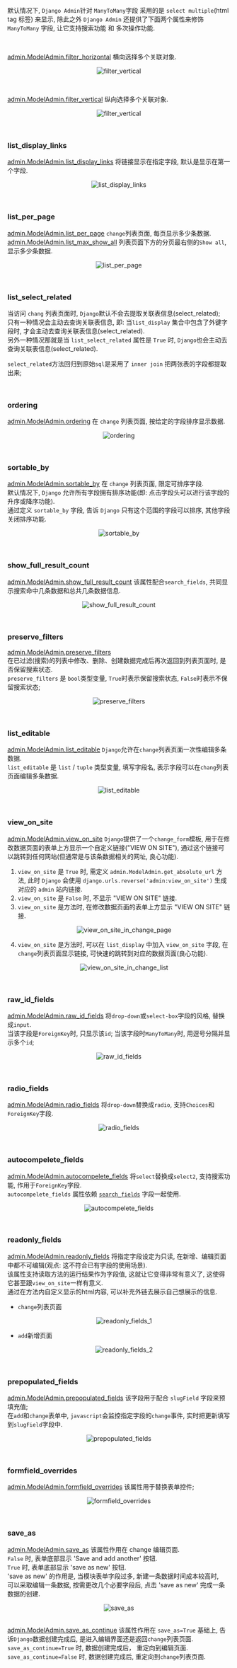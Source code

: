 默认情况下, `Django Admin`针对 `ManyToMany`字段 采用的是 `select multiple`(html tag 标签) 来显示, 
除此之外 `Django Admin` 还提供了下面两个属性来修饰 `ManyToMany` 字段, 让它支持搜索功能 和 多次操作功能. 
 
&nbsp;  

[admin.ModelAdmin.filter_horizontal](filter_horizontal_/admin.py#L7) 横向选择多个关联对象.
<p align="center">
  <img src="filter_horizontal_/imgs/filter_horizontal.jpg" alt="filter_vertical"/>
</p>

&nbsp;  
   
[admin.ModelAdmin.filter_vertical](filter_horizontal_/admin.py#L8) 纵向选择多个关联对象.   

<p align="center">
  <img src="filter_horizontal_/imgs/filter_vertical.jpg" alt="filter_vertical"/>
</p>

&nbsp;  
### list_display_links
[admin.ModelAdmin.list_display_links](filter_horizontal_/admin.py#L11) 将链接显示在指定字段, 默认是显示在第一个字段.   

<p align="center">
  <img src="filter_horizontal_/imgs/list_display_links.jpg" alt="list_display_links"/>
</p>

&nbsp;   
### list_per_page
[admin.ModelAdmin.list_per_page](filter_horizontal_/admin.py#L13) `change`列表页面, 每页显示多少条数据.     
[admin.ModelAdmin.list_max_show_all](filter_horizontal_/admin.py#L14) 列表页面下方的分页最右侧的`Show all`, 显示多少条数据.      
<p align="center">
  <img src="filter_horizontal_/imgs/list_per_page.jpg" alt="list_per_page"/>
</p>


&nbsp;   
### list_select_related
当访问 `chang` 列表页面时, `Django`默认不会去提取关联表信息(select_related);     
只有一种情况会主动去查询关联表信息, 即: 当`list_display` 集合中包含了外键字段时, 才会主动去查询关联表信息(select_related).   
另外一种情况那就是当 `list_select_related` 属性是 `True` 时, `Django`也会主动去查询关联表信息(select_related).   

`select_related`方法回归到原始`sql`是采用了 `inner join` 把两张表的字段都提取出来;

&nbsp;  
### ordering
[admin.ModelAdmin.ordering](ordering_/admin.py#L9) 在 `change` 列表页面, 按给定的字段排序显示数据.  
<p align="center">
  <img src="ordering_/imgs/ordering.jpg" alt="ordering"/>
</p>

&nbsp;  
### sortable_by
[admin.ModelAdmin.sortable_by](ordering_/admin.py#L10) 在 `change` 列表页面, 限定可排序字段.   
默认情况下, `Django` 允许所有字段拥有排序功能(即: 点击字段头可以进行该字段的升序或降序功能).  
通过定义 `sortable_by` 字段, 告诉 `Django` 只有这个范围的字段可以排序, 其他字段关闭排序功能.
<p align="center">
  <img src="ordering_/imgs/sortable_by.jpg" alt="sortable_by"/>
</p>

&nbsp;  
### show_full_result_count
[admin.ModelAdmin.show_full_result_count](ordering_/admin.py#L13) 该属性配合`search_fields`, 共同显示搜索命中几条数据和总共几条数据信息.   
<p align="center">
  <img src="ordering_/imgs/show_full_result_count.jpg" alt="show_full_result_count"/>
</p>

&nbsp;  
### preserve_filters
[admin.ModelAdmin.preserve_filters](ordering_/admin.py#L15)  
在已过滤(搜索)的列表中修改、删除、创建数据完成后再次返回到列表页面时, 是否保留搜索状态.  
`preserve_filters` 是 `bool`类型变量, `True`时表示保留搜索状态, `False`时表示不保留搜索状态;  
<p align="center">
  <img src="ordering_/imgs/preserve_filters.jpg" alt="preserve_filters"/>
</p>

&nbsp;  
### list_editable
[admin.ModelAdmin.list_editable](ordering_/admin.py#L17) 
`Django`允许在`change`列表页面一次性编辑多条数据.   
`list_editable` 是 `list` / `tuple` 类型变量, 填写字段名, 表示字段可以在`chang`列表页面编辑多条数据.  
<p align="center">
  <img src="ordering_/imgs/list_editable.jpg" alt="list_editable"/>
</p>

&nbsp;  
### view_on_site
[admin.ModelAdmin.view_on_site](ordering_/admin.py#L20) 
`Django`提供了一个`change_form`模板, 
用于在修改数据页面的表单上方显示一个自定义链接("VIEW ON SITE"), 
通过这个链接可以跳转到任何网站(但通常是与该条数据相关的网址, 良心功能).    

1. `view_on_site` 是 `True` 时, 
   需定义 `admin.ModelAdmin.get_absolute_url` 方法, 
   此时 `Django` 会使用 `django.urls.reverse('admin:view_on_site')` 生成对应的 `admin` 站内链接.  
2. `view_on_site` 是 `False` 时, 不显示 "VIEW ON SITE" 链接.   
3. `view_on_site` 是方法时, 在修改数据页面的表单上方显示 "VIEW ON SITE" 链接.  
   <p align="center">
     <img src="ordering_/imgs/view_on_site_in_change_page.jpg" alt="view_on_site_in_change_page"/>
   </p>
4. `view_on_site` 是方法时, 可以在 `list_display` 中加入 `view_on_site` 字段, 
   在`change`列表页面显示链接, 可快速的跳转到对应的数据页面(良心功能).
   <p align="center">
     <img src="ordering_/imgs/view_on_site_in_change_list.jpg" alt="view_on_site_in_change_list"/>
   </p>

&nbsp;  
### raw_id_fields
[admin.ModelAdmin.raw_id_fields](ordering_/admin.py#L16)
将`drop-down`或`select-box`字段的风格, 替换成`input`.  
当该字段是`ForeignKey`时, 只显示该`id`; 
当该字段时`ManyToMany`时, 用逗号分隔并显示多个`id`; 
<p align="center">
  <img src="ordering_/imgs/raw_id_fields.jpg" alt="raw_id_fields"/>
</p>

&nbsp;  
### radio_fields
[admin.ModelAdmin.radio_fields](../AdminDateHierarchy/simple_relate/admin.py#L25)
将`drop-down`替换成`radio`, 支持`Choices`和`ForeignKey`字段.   
<p align="center">
  <img src="../AdminDateHierarchy/simple_relate/imgs/radio_fields.jpg" alt="radio_fields"/>
</p>

&nbsp;  
### autocompelete_fields
[admin.ModelAdmin.autocompelete_fields](../AdminDateHierarchy/simple_relate/admin.py#L27)
将`select`替换成`select2`, 支持搜索功能, 作用于`ForeignKey`字段.   
`autocompelete_fields` 属性依赖 [`search_fields`](../AdminDateHierarchy/simple_relate/admin.py#L7) 字段一起使用.
<p align="center">
  <img src="../AdminDateHierarchy/simple_relate/imgs/autocompelete_fields.jpg" alt="autocompelete_fields"/>
</p>

&nbsp;  
### readonly_fields
[admin.ModelAdmin.readonly_fields](../AdminDateHierarchy/simple_relate/admin.py#L29)
将指定字段设定为只读, 在新增、编辑页面中都不可编辑(观点: 这不符合已有字段的使用场景).  
该属性支持读取方法的运行结果作为字段值, 这就让它变得非常有意义了, 这使得它甚至跟`view_on_site`一样有意义.   
通过在方法内自定义显示的html内容, 可以补充外链去展示自己想展示的信息.
- `change`列表页面  
    <p align="center">
      <img src="../AdminDateHierarchy/simple_relate/imgs/readonly_fields_1.jpg" alt="readonly_fields_1"/>
    </p>
- `add`新增页面
    <p align="center">
      <img src="../AdminDateHierarchy/simple_relate/imgs/readonly_fields_2.jpg" alt="readonly_fields_2"/>
    </p>

&nbsp;  
### prepopulated_fields
[admin.ModelAdmin.prepopulated_fields](../AdminDateHierarchy/simple_relate/admin.py#L41) 
该字段用于配合 `slugField` 字段来预填充值;    
在`add`和`change`表单中, `javascript`会监控指定字段的`change`事件, 实时把更新填写到`slugField`字段中.  
<p align="center">
  <img src="../AdminDateHierarchy/simple_relate/imgs/prepopulated_fields.jpg" alt="prepopulated_fields"/>
</p>

&nbsp;  
### formfield_overrides
[admin.ModelAdmin.formfield_overrides](../AdminDateHierarchy/simple_relate/admin.py#L51)
该属性用于替换表单控件;
<p align="center">
  <img src="../AdminDateHierarchy/simple_relate/imgs/formfield_overrides.jpg" alt="formfield_overrides"/>
</p>

&nbsp;  
### save_as
[admin.ModelAdmin.save_as](../AdminDateHierarchy/simple_relate/admin.py#L60)
该属性作用在 change 编辑页面.      
`False` 时, 表单底部显示 'Save and add another' 按钮.    
`True` 时, 表单底部显示 'save as new' 按钮.     
'save as new' 的作用是, 当模块表单字段过多, 新建一条数据时间成本较高时,    
可以采取编辑一条数据, 按需更改几个必要字段后, 点击 'save as new' 完成一条数据的创建.   
<p align="center">
  <img src="../AdminDateHierarchy/simple_relate/imgs/save_as.jpg" alt="save_as"/>
</p>

&nbsp;  
[admin.ModelAdmin.save_as_continue](../AdminDateHierarchy/simple_relate/admin.py#L60)
该属性作用在 `save_as=True` 基础上, 告诉`Django`数据创建完成后, 是进入编辑界面还是返回`change`列表页面.  
`save_as_continue=True` 时, 数据创建完成后， 重定向到编辑页面.
`save_as_continue=False` 时, 数据创建完成后, 重定向到`change`列表页面.
 